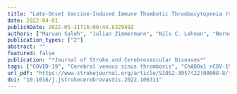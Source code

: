 ```yaml
---
title: "Late-Onset Vaccine-Induced Immune Thombotic Thrombocytopenia (VITT) with Cerebral Venous Sinus Thrombosis"
date: 2022-04-01
publishDate: 2022-05-31T16:00:44.832949Z
authors: ["Maruan Saleh", "Julian Zimmermann", "Nils C. Lehnen", "Bernd Pötzsch", "Johannes M. Weller"]
publication_types: ["2"]
abstract: ""
featured: false
publication: "*Journal of Stroke and Cerebrovascular Diseases*"
tags: ["COVID-19", "Cerebral venous sinus thrombosis", "ChADOx1 nCOV-19", "PF4", "VIPIT", "VITT"]
url_pdf: "https://www.strokejournal.org/article/S1052-3057(22)00008-8/fulltext"
doi: "10.1016/j.jstrokecerebrovasdis.2022.106311"
---
```


